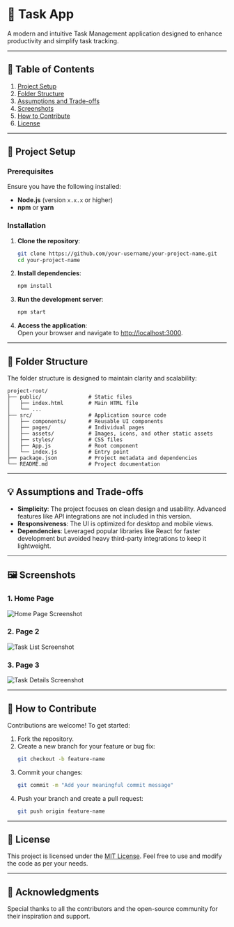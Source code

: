 # 📝 Task App

A modern and intuitive Task Management application designed to enhance productivity and simplify task tracking.

---

## 📑 Table of Contents

1. [Project Setup](#-project-setup)
2. [Folder Structure](#-folder-structure)
3. [Assumptions and Trade-offs](#-assumptions-and-trade-offs)
4. [Screenshots](#-screenshots)
5. [How to Contribute](#-how-to-contribute)
6. [License](#-license)

---

## 🚀 Project Setup

### Prerequisites

Ensure you have the following installed:

- **Node.js** (version `x.x.x` or higher)
- **npm** or **yarn**

### Installation

1. **Clone the repository**:
   ```bash
   git clone https://github.com/your-username/your-project-name.git
   cd your-project-name
   ```
2. **Install dependencies**:
   ```bash
   npm install
   ```
3. **Run the development server**:
   ```bash
   npm start
   ```
4. **Access the application**:  
   Open your browser and navigate to [http://localhost:3000](http://localhost:3000).

---

## 📂 Folder Structure

The folder structure is designed to maintain clarity and scalability:

```plaintext
project-root/
├── public/               # Static files
│   ├── index.html        # Main HTML file
│   └── ...
├── src/                  # Application source code
│   ├── components/       # Reusable UI components
│   ├── pages/            # Individual pages
│   ├── assets/           # Images, icons, and other static assets
│   ├── styles/           # CSS files
│   ├── App.js            # Root component
│   └── index.js          # Entry point
├── package.json          # Project metadata and dependencies
└── README.md             # Project documentation
```

---

## 💡 Assumptions and Trade-offs

- **Simplicity**: The project focuses on clean design and usability. Advanced features like API integrations are not included in this version.
- **Responsiveness**: The UI is optimized for desktop and mobile views.
- **Dependencies**: Leveraged popular libraries like React for faster development but avoided heavy third-party integrations to keep it lightweight.

---

## 🖼️ Screenshots

### 1. **Home Page**

![Home Page Screenshot](https://github.com/heshant3/React_webApp_Task/blob/e424dbe7aa01408572a009a8bf8f9e2ff67e016f/img1.png)

### 2. **Page 2**

![Task List Screenshot](https://github.com/heshant3/React_webApp_Task/blob/e424dbe7aa01408572a009a8bf8f9e2ff67e016f/img3.png)

### 3. **Page 3**

![Task Details Screenshot](https://github.com/heshant3/React_webApp_Task/blob/e424dbe7aa01408572a009a8bf8f9e2ff67e016f/img4.png)

---

## 🤝 How to Contribute

Contributions are welcome! To get started:

1. Fork the repository.
2. Create a new branch for your feature or bug fix:
   ```bash
   git checkout -b feature-name
   ```
3. Commit your changes:
   ```bash
   git commit -m "Add your meaningful commit message"
   ```
4. Push your branch and create a pull request:
   ```bash
   git push origin feature-name
   ```

---

## 📜 License

This project is licensed under the [MIT License](LICENSE). Feel free to use and modify the code as per your needs.

---

## 🙌 Acknowledgments

Special thanks to all the contributors and the open-source community for their inspiration and support.
